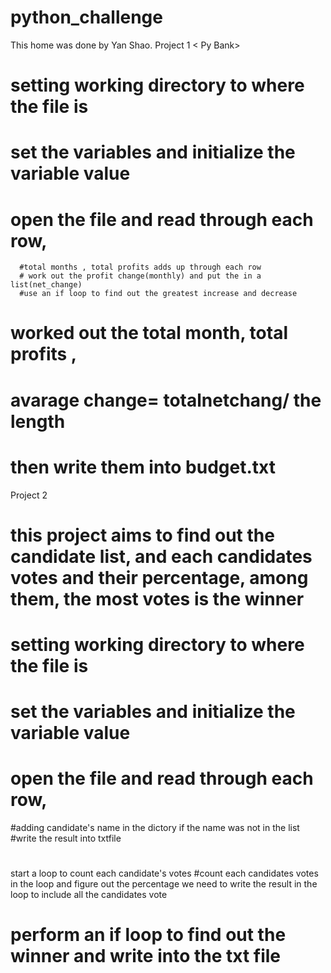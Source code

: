 # python_challenge
This home was done by Yan Shao.
Project 1 < Py Bank>

# setting working directory to where the file is 
# set the variables and initialize the variable value
# open the file and read through each row, 
      #total months , total profits adds up through each row
      # work out the profit change(monthly) and put the in a list(net_change)
      #use an if loop to find out the greatest increase and decrease
# worked out the total month, total profits , 
# avarage change= totalnetchang/ the length

# then write them into budget.txt


Project 2 <Py Poll>

 # this project aims to find out the candidate list, and each candidates votes and their percentage, among them, the most votes is the winner

# setting working directory to where the file is 
# set the variables and initialize the variable value
# open the file and read through each row, 
   #adding candidate's name in the dictory if the name was not in the list 
   #write the result into txtfile
#
##
start a loop to count each candidate's votes 
#count each candidates votes in the loop and figure out the percentage 
we need to write the result in the loop to include all the candidates vote

# perform an if loop to find out the winner and write into the txt file 

      
